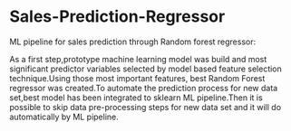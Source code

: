 # Sales-Prediction-Regressor

ML pipeline for sales prediction through Random forest regressor:

As a first step,prototype machine learning model was build and most significant predictor variables selected by model based feature selection technique.Using those most important features, best Random Forest regressor was created.To automate the prediction process for new data set,best model has been integrated to sklearn ML pipeline.Then it is possible to skip data pre-processing steps for new data set and it will do automatically by ML pipeline.
